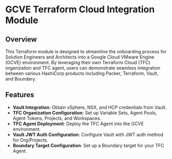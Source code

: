 # GCVE Terraform Cloud Integration Module

## Overview

This Terraform module is designed to streamline the onboarding process for Solution Engineers and Architects into a Google Cloud VMware Engine (GCVE) environment. By leveraging their own Terraform Cloud (TFC) organization and TFC agent, users can demonstrate seamless integration between various HashiCorp products including Packer, Terraform, Vault, and Boundary.

## Features

- **Vault Integration**: Obtain vSphere, NSX, and HCP credentials from Vault.
- **TFC Organization Configuration**: Set up Variable Sets, Agent Pools, Agent Tokens, Projects, and Workspaces.
- **TFC Agent Deployment**: Deploy the TFC Agent into the GCVE environment.
- **Vault JWT Auth Configuration**: Configure Vault with JWT auth method for Org/Projects.
- **Boundary Target Configuration**: Set up a Boundary target for your TFC Agent.